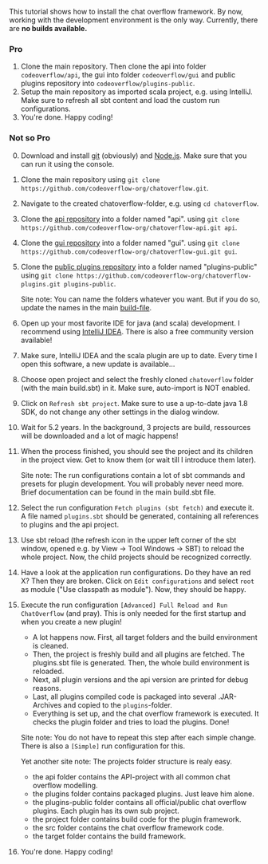This tutorial shows how to install the chat overflow framework. By now, working with the development environment is the only way. Currently, there are **no builds available.**

### Pro

1. Clone the main repository. Then clone the api into folder `codeoverflow/api`, the gui into folder `codeoverflow/gui` and public plugins repository into `codeoverflow/plugins-public`.
2. Setup the main repository as imported scala project, e.g. using IntelliJ. Make sure to refresh all sbt content and load the custom run configurations.
3. You're done. Happy coding!

### Not so Pro

0. Download and install [git](https://git-scm.com/) (obviously) and [Node.js](https://nodejs.org/en/download/). Make sure that you can run it using the console.
1. Clone the main repository using `git clone https://github.com/codeoverflow-org/chatoverflow.git`.
2. Navigate to the created chatoverflow-folder, e.g. using `cd chatoverflow`.
3. Clone the [api repository](https://github.com/codeoverflow-org/chatoverflow-api) into a folder named "api". using `git clone https://github.com/codeoverflow-org/chatoverflow-api.git api`.
4. Clone the [gui repository](https://github.com/codeoverflow-org/chatoverflow-gui) into a folder named "gui". using `git clone https://github.com/codeoverflow-org/chatoverflow-gui.git gui`.
5. Clone the [public plugins repository](https://github.com/codeoverflow-org/chatoverflow-plugins) into a folder named "plugins-public" using `git clone https://github.com/codeoverflow-org/chatoverflow-plugins.git plugins-public`.

    Site note: You can name the folders whatever you want. But if you do so, update the names in the main [build-file](https://github.com/codeoverflow-org/chatoverflow/blob/42b9469fe489fe5efeb4aa70f278e3558fccab7d/build.sbt#L64).

6. Open up your most favorite IDE for java (and scala) development. I recommend using [IntelliJ IDEA](https://www.jetbrains.com/idea/). There is also a free community version available!
7. Make sure, IntelliJ IDEA and the scala plugin are up to date. Every time I open this software, a new update is available...
8. Choose open project and select the freshly cloned `chatoverflow` folder (with the main build.sbt) in it. Make sure, auto-import is NOT enabled.
9. Click on `Refresh sbt project`. Make sure to use a up-to-date java 1.8 SDK, do not change any other settings in the dialog window.
10. Wait for 5.2 years. In the background, 3 projects are build, ressources will be downloaded and a lot of magic happens!
11. When the process finished, you should see the project and its children in the project view. Get to know them (or wait till I introduce them later).

     Site note: The run configurations contain a lot of sbt commands and presets for plugin development. You will probably never need more. Brief documentation can be found in the main build.sbt file.

12. Select the run configuration `Fetch plugins (sbt fetch)` and execute it. A file named `plugins.sbt` should be generated, containing all references to plugins and the api project.
13. Use sbt reload (the refresh icon in the upper left corner of the sbt window, opened e.g. by View -> Tool Windows -> SBT) to reload the whole project. Now, the child projects should be recognized correctly.
14. Have a look at the application run configurations. Do they have an red X? Then they are broken. Click on `Edit configurations` and select `root` as module ("Use classpath as module"). Now, they should be happy.
15. Execute the run configuration `[Advanced] Full Reload and Run ChatOverflow` (and pray). This is only needed for the first startup and when you create a new plugin!

     * A lot happens now. First, all target folders and the build environment is cleaned.
     * Then, the project is freshly build and all plugins are fetched. The plugins.sbt file is generated. Then, the whole build environment is reloaded.
     * Next, all plugin versions and the api version are printed for debug reasons.
     * Last, all plugins compiled code is packaged into several .JAR-Archives and copied to the `plugins`-folder.
     * Everything is set up, and the chat overflow framework is executed. It checks the plugin folder and tries to load the plugins. Done!

     Site note: You do not have to repeat this step after each simple change. There is also a `[Simple]` run configuration for this.

     Yet another site note: The projects folder structure is realy easy.

     * the api folder contains the API-project with all common chat overflow modelling.
     * the plugins folder contains packaged plugins. Just leave him alone.
     * the plugins-public folder contains all official/public chat overflow plugins. Each plugin has its own sub project.
     * the project folder contains build code for the plugin framework.
     * the src folder contains the chat overflow framework code.
     * the target folder contains the build framework.

16. You're done. Happy coding!
